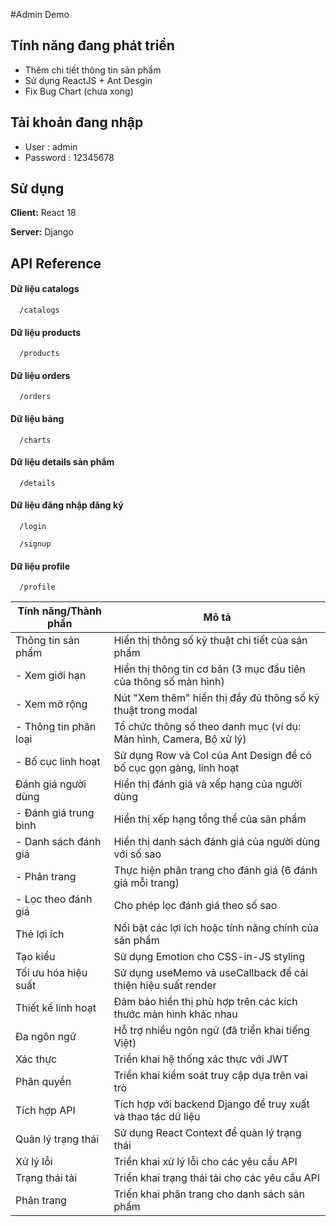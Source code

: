 
#Admin Demo



## Tính năng đang phát triển

- Thêm chi tiết thông tin sản phẩm
- Sử dụng ReactJS + Ant Desgin
- Fix Bug Chart (chưa xong)

## Tài khoản đang nhập
- User : admin
- Password : 12345678

## Sử dụng

**Client:** React 18

**Server:** Django


## API Reference

#### Dữ liệu catalogs

```http
  /catalogs
```

#### Dữ liệu products

```http
  /products
```

#### Dữ liệu orders

```http
  /orders
```

#### Dữ liệu bảng

```http
  /charts
```
#### Dữ liệu details sản phẩm

```http
  /details
```

#### Dữ liệu đăng nhập đăng ký

```http
  /login
```
```http
  /signup
```

#### Dữ liệu profile
```http
  /profile
```

| Tính năng/Thành phần | Mô tả |
|----------------------|-------|
| Thông tin sản phẩm | Hiển thị thông số kỹ thuật chi tiết của sản phẩm |
| - Xem giới hạn | Hiển thị thông tin cơ bản (3 mục đầu tiên của thông số màn hình) |
| - Xem mở rộng | Nút "Xem thêm" hiển thị đầy đủ thông số kỹ thuật trong modal |
| - Thông tin phân loại | Tổ chức thông số theo danh mục (ví dụ: Màn hình, Camera, Bộ xử lý) |
| - Bố cục linh hoạt | Sử dụng Row và Col của Ant Design để có bố cục gọn gàng, linh hoạt |
| Đánh giá người dùng | Hiển thị đánh giá và xếp hạng của người dùng |
| - Đánh giá trung bình | Hiển thị xếp hạng tổng thể của sản phẩm |
| - Danh sách đánh giá | Hiển thị danh sách đánh giá của người dùng với số sao |
| - Phân trang | Thực hiện phân trang cho đánh giá (6 đánh giá mỗi trang) |
| - Lọc theo đánh giá | Cho phép lọc đánh giá theo số sao |
| Thẻ lợi ích | Nổi bật các lợi ích hoặc tính năng chính của sản phẩm |
| Tạo kiểu | Sử dụng Emotion cho CSS-in-JS styling |
| Tối ưu hóa hiệu suất | Sử dụng useMemo và useCallback để cải thiện hiệu suất render |
| Thiết kế linh hoạt | Đảm bảo hiển thị phù hợp trên các kích thước màn hình khác nhau |
| Đa ngôn ngữ | Hỗ trợ nhiều ngôn ngữ (đã triển khai tiếng Việt) |
| Xác thực | Triển khai hệ thống xác thực với JWT |
| Phân quyền | Triển khai kiểm soát truy cập dựa trên vai trò |
| Tích hợp API | Tích hợp với backend Django để truy xuất và thao tác dữ liệu |
| Quản lý trạng thái | Sử dụng React Context để quản lý trạng thái |
| Xử lý lỗi | Triển khai xử lý lỗi cho các yêu cầu API |
| Trạng thái tải | Triển khai trạng thái tải cho các yêu cầu API |
| Phân trang | Triển khai phân trang cho danh sách sản phẩm |